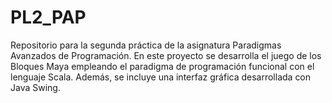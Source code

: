 # PL2_PAP
Repositorio para la segunda práctica de la asignatura Paradigmas Avanzados de Programación. 
En este proyecto se desarrolla el juego de los Bloques Maya empleando el paradigma de programación funcional con el lenguaje Scala. 
Además, se incluye una interfaz gráfica desarrollada con Java Swing. 

